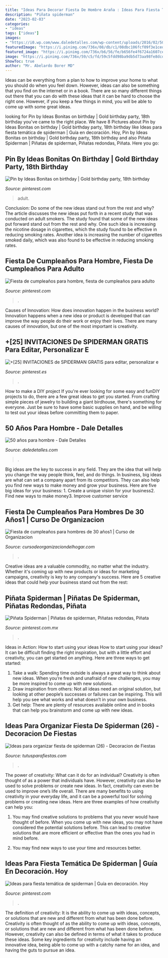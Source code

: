```yaml
---
title: "Ideas Para Decorar Fiesta De Hombre Araña : Ideas Para Fiesta Temática De Spiderman"
description: "Piñata spiderman"
date: "2023-02-03"
categories:
- "ideas"
tags: ["ideas"]
images:
- "https://i0.wp.com/www.daledetalles.com/wp-content/uploads/2016/02/5025.jpg"
featuredImage: "https://i.pinimg.com/736x/08/db/c1/08dbc106fcf09f3e1ced1746cc3dcc04.jpg"
featured_image: "https://i.pinimg.com/736x/b6/56/fe/b656fe4f6724a1607ce862e1fddcfaf1.jpg"
image: "https://i.pinimg.com/736x/59/c5/fd/59c5fdd98ba9db5d73aa98fe8dcd386e.jpg"
ShowToc: true
author: "Mr. Abelardo Borer MD"
---
```



Ideas can be everything from a plan to how to improve your home to what you should do when you feel down. However, ideas can also be something that you find on the internet or in a book. There are so many different things out there that you can do with these ideas that it can be hard to choose the right one. However, if you keep a few things in mind, you will be able to come up with some great ideas.

	

		
looking for Pin by Ideas Bonitas on birthday | Gold birthday party, 18th birthday you've came to the right place. We have 8 Pictures about Pin by Ideas Bonitas on birthday | Gold birthday party, 18th birthday like Ideas para fiesta temática de spiderman | Guía en decoración. Hoy, Pin by Ideas Bonitas on birthday | Gold birthday party, 18th birthday and also Piñata Spiderman | Piñatas de spiderman, Piñatas redondas, Piñata. Here you go:
		
    
## Pin By Ideas Bonitas On Birthday | Gold Birthday Party, 18th Birthday

<img loading=lazy src="https://i.pinimg.com/originals/5c/b8/48/5cb848583bc26d060c7fc93d51365986.jpg" onerror="this.onerror=null;this.src='https://tse1.mm.bing.net/th?id=OIP.kC9rEmSQNfFXR45HBOygGAHaKI&amp;pid=15.1';" alt="Pin by Ideas Bonitas on birthday | Gold birthday party, 18th birthday">

_Source: pinterest.com_

>adult. 

	

Conclusion: Do some of the new ideas stand out from the rest and why?
The article discusses the new ideas put forth in a recent study that was conducted on adult smokers. The study found that some of the new ideas put forward stand out from the rest and why. One such idea is increasing the nicotine dosage in cigarettes, which the study found to be effective in reducing smoking rates. Another idea is increasing the number of cigarettes smoked daily, which was also found to be effective in reducing smoking rates.

    
## Fiesta De Cumpleaños Para Hombre, Fiesta De Cumpleaños Para Adulto

<img loading=lazy src="https://i.pinimg.com/736x/59/c5/fd/59c5fdd98ba9db5d73aa98fe8dcd386e.jpg" onerror="this.onerror=null;this.src='https://tse4.mm.bing.net/th?id=OIP.Rp7wiqvveyU-c6jeBrw-cgHaJ4&amp;pid=15.1';" alt="Fiesta de cumpleaños para hombre, fiesta de cumpleaños para adulto">

_Source: pinterest.com_

>. 

	

Causes of Innovation: How does innovation happen in the business world?
Innovation happens when a new idea or product is developed that can improve the way people do their work or enjoy their lives. There are many causes of innovation, but one of the most important is creativity.

    
## +[25] INVITACIONES De SPIDERMAN GRATIS Para Editar, Personalizar E

<img loading=lazy src="https://i.pinimg.com/736x/d4/3c/93/d43c932f718db0c9ef6bcbfd63eda3f3.jpg" onerror="this.onerror=null;this.src='https://tse1.mm.bing.net/th?id=OIP.Te2cXPIgC17_OAE6_GlIXAAAAA&amp;pid=15.1';" alt="+[25] INVITACIONES de SPIDERMAN GRATIS para editar, personalizar e">

_Source: pinterest.es_

>. 

	

How to make a DIY project
If you're ever looking for some easy and funDIY projects to do, there are a few great ideas to get you started. From crafting simple pieces of jewelry to building a giant birdhouse, there's something for everyone. Just be sure to have some basic supplies on hand, and be willing to test out your ideas before committing them to paper.

    
## 50 Años Para Hombre - Dale Detalles

<img loading=lazy src="https://i0.wp.com/www.daledetalles.com/wp-content/uploads/2016/02/5025.jpg" onerror="this.onerror=null;this.src='https://tse3.mm.bing.net/th?id=OIP.MuNSbBKiXaZoYbki2SAfegHaJ4&amp;pid=15.1';" alt="50 años para hombre - Dale Detalles">

_Source: daledetalles.com_

>. 

	

Big ideas are the key to success in any field. They are the idea that will help you change the way people think, feel, and do things. In business, big ideas are what can set a company apart from its competitors. They can also help you find new ways to make money and grow your business. Here are five big ideas for your business: 1. Create a unique vision for your business2. Find new ways to make money3. Improve customer service
    
## Fiesta De Cumpleaños Para Hombres De 30 Años1 | Curso De Organizacion

<img loading=lazy src="https://cursodeorganizaciondelhogar.com/wp-content/uploads/2018/05/Fiesta-de-cumpleaños-para-hombres-de-30-años1.jpg" onerror="this.onerror=null;this.src='https://tse3.mm.bing.net/th?id=OIP.uEfcRPnnOXHNarXeDLLQdwHaJ3&amp;pid=15.1';" alt="Fiesta de cumpleaños para hombres de 30 años1 | Curso de Organizacion">

_Source: cursodeorganizaciondelhogar.com_

>. 

	

Creative ideas are a valuable commodity, no matter what the industry. Whether it's coming up with new products or ideas for marketing campaigns, creativity is key to any company's success. Here are 5 creative ideas that could help your business stand out from the rest: 

    
## Piñata Spiderman | Piñatas De Spiderman, Piñatas Redondas, Piñata

<img loading=lazy src="https://i.pinimg.com/736x/b6/56/fe/b656fe4f6724a1607ce862e1fddcfaf1.jpg" onerror="this.onerror=null;this.src='https://tse2.mm.bing.net/th?id=OIP.l5vgLDpH4zOdag0hpRmD9gHaIA&amp;pid=15.1';" alt="Piñata Spiderman | Piñatas de spiderman, Piñatas redondas, Piñata">

_Source: pinterest.com.mx_

>. 

	

Ideas in Action: How to start using your ideas
How to start using your ideas? It can be difficult finding the right inspiration, but with a little effort and creativity, you can get started on anything. Here are three ways to get started: 
1. Take a walk: Spending time outside is always a great way to think about new ideas. When you’re fresh and unafraid of new challenges, you may be more inspired to come up with new solutions. 
2. Draw inspiration from others: Not all ideas need an original solution, but looking at other people’s successes or failures can be inspiring. This will help you see what works and what doesn’t in your own business. 
3. Get help: There are plenty of resources available online and in books that can help you brainstorm and come up with new ideas.

    
## Ideas Para Organizar Fiesta De Spiderman (26) - Decoracion De Fiestas

<img loading=lazy src="https://tutusparafiestas.com/wp-content/uploads/2017/02/Ideas-para-organizar-fiesta-de-spiderman-26.jpg" onerror="this.onerror=null;this.src='https://tse3.mm.bing.net/th?id=OIP.ZBbTy1HZkhrnvMvk31SbPgHaFj&amp;pid=15.1';" alt="Ideas para organizar fiesta de spiderman (26) - Decoracion de Fiestas">

_Source: tutusparafiestas.com_

>. 

	

The power of creativity: What can it do for an individual?
Creativity is often thought of as a power that individuals have. However, creativity can also be used to solve problems or create new ideas. In fact, creativity can even be used to improve one’s life overall. There are many benefits to using creativity in your everyday life, and it can be a powerful tool for solving problems or creating new ideas. Here are three examples of how creativity can help you: 
1) You may find creative solutions to problems that you never would have thought of before. When you come up with new ideas, you may not have considered the potential solutions before. This can lead to creative solutions that are more efficient or effective than the ones you had in mind before. 

2) You may find new ways to use your time and resources better.

    
## Ideas Para Fiesta Temática De Spiderman | Guía En Decoración. Hoy

<img loading=lazy src="https://i.pinimg.com/736x/08/db/c1/08dbc106fcf09f3e1ced1746cc3dcc04.jpg" onerror="this.onerror=null;this.src='https://tse1.mm.bing.net/th?id=OIP.rk7LRCdnpQALLWE1blfUewHaE8&amp;pid=15.1';" alt="Ideas para fiesta temática de spiderman | Guía en decoración. Hoy">

_Source: pinterest.com_

>. 

	

The definition of creativity: It is the ability to come up with ideas, concepts, or solutions that are new and different from what has been done before.
Creativity is often thought of as the ability to come up with ideas, concepts, or solutions that are new and different from what has been done before. However, creativity can also be defined in terms of what it takes to produce these ideas. Some key ingredients for creativity include having an innovative idea, being able to come up with a catchy name for an idea, and having the guts to pursue an idea.

